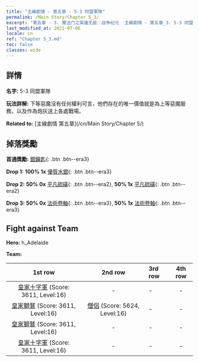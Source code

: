 ```yaml
---
title: "主線劇情 - 第五章 - 5-3 同盟軍隊"
permalink: /Main Story/Chapter 5_3/
excerpt: "第五章 - 3. 魔法门之英雄无敌：战争纪元  主線劇情 - 第五章_3. 5-3 同盟軍隊"
last_modified_at: 2021-07-06
locale: cn
ref: "Chapter 5_3.md"
toc: false
classes: wide
---
```


## 詳情

 **名字:** 5-3 同盟軍隊

 **玩法詳解:** 下等惡魔沒有任何權利可言，他們存在的唯一價值就是為上等惡魔服務，以及作為炮灰送上各處戰場。

 **Related to:** [主線劇情 第五章](/cn/Main Story/Chapter 5/)

## 掉落獎勵

 **首通獎勵:** [銀鑰匙](/cn/Items/con_693/){: .btn .btn--era3}

 **Drop 1:** **100% 1x** [優質水銀](/cn/Items/mat_14/){: .btn .btn--era3}

 **Drop 2:** **50% 0x** [平凡硫磺](/cn/Items/mat_9/){: .btn .btn--era2}, **50% 1x** [平凡硫磺](/cn/Items/mat_9/){: .btn .btn--era2}

 **Drop 3:** **50% 0x** [法術卷軸](/cn/Items/con_694/){: .btn .btn--era3}, **50% 1x** [法術卷軸](/cn/Items/con_694/){: .btn .btn--era3}


## Fight against Team
 **Hero:** h_Adelaide

 **Team:**


  | 1st row | 2nd row | 3rd row | 4th row |
  |:----:|:----:|:----|:----:|
  | [皇家十字軍](/cn/units/Swordsman/) (Score: 3611, Level:16)  | - | - | - |
  | [皇家獅鷲](/cn/units/Griffin/) (Score: 3611, Level:16)  | [僧侶](/cn/units/Monk/) (Score: 5624, Level:16)  | - | - |
  | [皇家獅鷲](/cn/units/Griffin/) (Score: 3611, Level:16)  | - | - | - |
  | [皇家十字軍](/cn/units/Swordsman/) (Score: 3611, Level:16)  | - | - | - |


